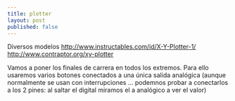 ```yaml
---
title: plotter
layout: post
published: false
---
```


Diversos modelos 
http://www.instructables.com/id/X-Y-Plotter-1/
http://www.contraptor.org/xy-plotter

Vamos a poner los finales de carrera en todos los extremos. Para ello usaremos varios botones conectados a una única salida analógica (aunque normalmente se usan con interrupciones ... podemnos probar a conectarlos a los 2 pines: al saltar el digital miramos el a analógico a ver el valor)